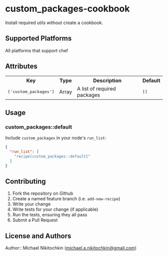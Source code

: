 # custom_packages-cookbook

Install required utils without create a cookbook.

## Supported Platforms

All platforms that support chef

## Attributes

<table>
  <tr>
    <th>Key</th>
    <th>Type</th>
    <th>Description</th>
    <th>Default</th>
  </tr>
  <tr>
    <td><tt>['custom_packages']</tt></td>
    <td>Array</td>
    <td>A list of required packages</td>
    <td><tt>[]</tt></td>
  </tr>
</table>

## Usage

### custom_packages::default

Include `custom_packages` in your node's `run_list`:

```json
{
  "run_list": [
    "recipe[custom_packages::default]"
  ]
}
```

## Contributing

1. Fork the repository on Github
2. Create a named feature branch (i.e. `add-new-recipe`)
3. Write your change
4. Write tests for your change (if applicable)
5. Run the tests, ensuring they all pass
6. Submit a Pull Request

## License and Authors

Author:: Michael Nikitochkin (michael.a.nikitochkin@gmail.com)

